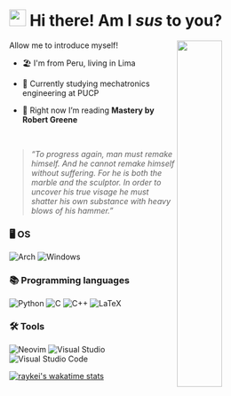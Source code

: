 <h1><img src="https://emojis.slackmojis.com/emojis/images/1605722420/11386/among_us_orange_dance.gif?1605722420" width="30"/> Hi there! Am I <i>sus</i> to you? </h1>
Allow me to introduce myself!
<img align="right" width="40%" src="https://github-readme-stats.vercel.app/api?username=raykei&theme=tokyonight&show_icons=true)](https://github.com/raykei/github-readme-stats"/>



- 🏖️ I'm from Peru, living in Lima

- 🤖 Currently studying mechatronics engineering at PUCP

- 🌱 Right now I’m reading **Mastery by Robert Greene**
<br />

> *“To progress again, man must remake himself. And he cannot remake himself without suffering. For he is both the marble and the sculptor. In order to uncover his true visage he must shatter his own substance with heavy blows of his hammer.”*


### 🖥️ OS
![Arch](https://img.shields.io/badge/Arch%20Linux-1793D1?logo=arch-linux&logoColor=fff&style=flat-square)
![Windows](https://img.shields.io/badge/Windows-0078D6?style=for-the-badge&logo=windows&logoColor=white)
### 📚 Programming languages
![Python](https://img.shields.io/badge/python-3670A0?style=for-the-badge&logo=python&logoColor=ffdd54)
![C](https://img.shields.io/badge/c-100000?style=for-the-badge&logo=c%2B%2B&logoColor=white)
![C++](https://img.shields.io/badge/c++-%2300599C.svg?style=for-the-badge&logo=c%2B%2B&logoColor=white)
![LaTeX](http://img.shields.io/badge/-LaTeX-008080?style=for-the-badge&logo=latex&logoColor=ffffff)
### 🛠️ Tools
![Neovim](https://img.shields.io/badge/Neovim-57A143?logo=neovim&logoColor=white&style=for-the-badge)
![Visual Studio](https://img.shields.io/badge/Visual%20Studio-5C2D91.svg?style=for-the-badge&logo=visual-studio&logoColor=white)
![Visual Studio Code](https://img.shields.io/badge/Visual%20Studio%20Code-0078d7.svg?style=for-the-badge&logo=visual-studio-code&logoColor=white)



[![raykei's wakatime stats](https://github-readme-stats.vercel.app/api/wakatime?username=Raykei)](https://github.com/Raykei/github-readme-stats)
<!--
**Raykei/Raykei** is a ✨ _special_ ✨ repository because its `README.md` (this file) appears on your GitHub profile.

Here are some ideas to get you started:

- 🔭 I’m currently working on ...
- 🌱 I’m currently learning ...
- 👯 I’m looking to collaborate on ...
- 🤔 I’m looking for help with ...
- 💬 Ask me about ...
- 📫 How to reach me: ...
- 😄 Pronouns: ...
- ⚡ Fun fact: ...
-->
